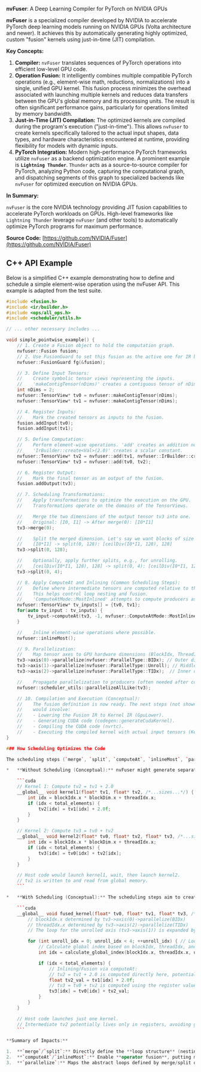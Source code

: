 **nvFuser**: A Deep Learning Compiler for PyTorch on NVIDIA GPUs

**nvFuser** is a specialized compiler developed by NVIDIA to accelerate PyTorch deep learning models running on NVIDIA GPUs (Volta architecture and newer). It achieves this by automatically generating highly optimized, custom "fusion" kernels using just-in-time (JIT) compilation.

**Key Concepts:**

1.  **Compiler:** `nvFuser` translates sequences of PyTorch operations into efficient low-level GPU code.
2.  **Operation Fusion:** It intelligently combines multiple compatible PyTorch operations (e.g., element-wise math, reductions, normalizations) into a single, unified GPU kernel. This fusion process minimizes the overhead associated with launching multiple kernels and reduces data transfers between the GPU's global memory and its processing units. The result is often significant performance gains, particularly for operations limited by memory bandwidth.
3.  **Just-in-Time (JIT) Compilation:** The optimized kernels are compiled during the program's execution ("just-in-time"). This allows `nvFuser` to create kernels specifically tailored to the actual input shapes, data types, and hardware characteristics encountered at runtime, providing flexibility for models with dynamic inputs.
4.  **PyTorch Integration:** Modern high-performance PyTorch frameworks utilize `nvFuser` as a backend optimization engine. A prominent example is **`Lightning Thunder`**. `Thunder` acts as a source-to-source compiler for PyTorch, analyzing Python code, capturing the computational graph, and dispatching segments of this graph to specialized backends like `nvFuser` for optimized execution on NVIDIA GPUs.

**In Summary:**

`nvFuser` is the core NVIDIA technology providing JIT fusion capabilities to accelerate PyTorch workloads on GPUs. High-level frameworks like `Lightning Thunder` leverage `nvFuser` (and other tools) to automatically optimize PyTorch programs for maximum performance.

**Source Code:** [https://github.com/NVIDIA/Fuser](https://github.com/NVIDIA/Fuser)

## C++ API Example

Below is a simplified C++ example demonstrating how to define and schedule a simple element-wise operation using the nvFuser API. This example is adapted from the test suite.

```cpp
#include <fusion.h>
#include <ir/builder.h>
#include <ops/all_ops.h>
#include <scheduler/utils.h>

// ... other necessary includes ...

void simple_pointwise_example() {
    // 1. Create a Fusion object to hold the computation graph.
    nvfuser::Fusion fusion;
    // 2. Use FusionGuard to set this fusion as the active one for IR building.
    nvfuser::FusionGuard fg(&fusion);

    // 3. Define Input Tensors:
    //    Create symbolic tensor views representing the inputs.
    //    'makeContigTensor(nDims)' creates a contiguous tensor of nDims with default float32 type.
    int nDims = 2;
    nvfuser::TensorView* tv0 = nvfuser::makeContigTensor(nDims);
    nvfuser::TensorView* tv1 = nvfuser::makeContigTensor(nDims);

    // 4. Register Inputs:
    //    Mark the created tensors as inputs to the fusion.
    fusion.addInput(tv0);
    fusion.addInput(tv1);

    // 5. Define Computation:
    //    Perform element-wise operations. 'add' creates an addition node.
    //    'IrBuilder::create<Val>(2.0)' creates a scalar constant.
    nvfuser::TensorView* tv2 = nvfuser::add(tv1, nvfuser::IrBuilder::create<nvfuser::Val>(2.0));
    nvfuser::TensorView* tv3 = nvfuser::add(tv0, tv2);

    // 6. Register Output:
    //    Mark the final tensor as an output of the fusion.
    fusion.addOutput(tv3);

    // 7. Scheduling Transformations:
    //    Apply transformations to optimize the execution on the GPU.
    //    Transformations operate on the domains of the TensorViews.

    //    Merge the two dimensions of the output tensor tv3 into one.
    //    Original: [I0, I1] -> After merge(0): [I0*I1]
    tv3->merge(0);

    //    Split the merged dimension. Let's say we want blocks of size 128.
    //    [I0*I1] -> split(0, 128): [ceilDiv(I0*I1, 128), 128]
    tv3->split(0, 128);

    //    Optionally, apply further splits, e.g., for unrolling.
    //    [ceilDiv(I0*I1, 128), 128] -> split(0, 4): [ceilDiv(I0*I1, 128*4), 4, 128]
    tv3->split(0, 4);

    // 8. Apply ComputeAt and Inlining (Common Scheduling Steps):
    //    Define where intermediate tensors are computed relative to the output.
    //    This helps control loop nesting and fusion.
    //    'ComputeAtMode::MostInlined' attempts to compute producers as late as possible.
    nvfuser::TensorView* tv_inputs[] = {tv0, tv1};
    for(auto tv_input : tv_inputs) {
        tv_input->computeAt(tv3, -1, nvfuser::ComputeAtMode::MostInlined);
    }

    //    Inline element-wise operations where possible.
    nvfuser::inlineMost();

    // 9. Parallelization:
    //    Map tensor axes to GPU hardware dimensions (BlockIdx, ThreadIdx).
    tv3->axis(0)->parallelize(nvfuser::ParallelType::BIDx); // Outer dimension to BlockIdx.x
    tv3->axis(1)->parallelize(nvfuser::ParallelType::Unroll); // Middle dimension for loop unrolling
    tv3->axis(2)->parallelize(nvfuser::ParallelType::TIDx);  // Inner dimension to ThreadIdx.x

    //    Propagate parallelization to producers (often needed after computeAt).
    nvfuser::scheduler_utils::parallelizeAllLike(tv3);

    // 10. Compilation and Execution (Conceptual):
    //    The fusion definition is now ready. The next steps (not shown here)
    //    would involve:
    //    - Lowering the Fusion IR to Kernel IR (GpuLower).
    //    - Generating CUDA code (codegen::generateCudaKernel).
    //    - Compiling the CUDA code (nvrtc).
    //    - Executing the compiled kernel with actual input tensors (KernelExecutor).
}

### How Scheduling Optimizes the Code

The scheduling steps (`merge`, `split`, `computeAt`, `inlineMost`, `parallelize`) are crucial for performance. They transform the initial, straightforward representation of the computation into a structure optimized for GPU execution. Here's a conceptual breakdown:

*   **Without Scheduling (Conceptual):** nvFuser might generate separate, simple kernels for each operation:

    ```cuda
    // Kernel 1: Compute tv2 = tv1 + 2.0
    __global__ void kernel1(float* tv1, float* tv2, /*...sizes...*/) {
        int idx = blockIdx.x * blockDim.x + threadIdx.x;
        if (idx < total_elements) {
            tv2[idx] = tv1[idx] + 2.0f;
        }
    }

    // Kernel 2: Compute tv3 = tv0 + tv2
    __global__ void kernel2(float* tv0, float* tv2, float* tv3, /*...sizes...*/) {
        int idx = blockIdx.x * blockDim.x + threadIdx.x;
        if (idx < total_elements) {
            tv3[idx] = tv0[idx] + tv2[idx];
        }
    }

    // Host code would launch kernel1, wait, then launch kernel2.
    // tv2 is written to and read from global memory.
    ```

*   **With Scheduling (Conceptual):** The scheduling steps aim to create a single, optimized, fused kernel:

    ```cuda
    __global__ void fused_kernel(float* tv0, float* tv1, float* tv3, /*...sizes...*/) {
        // blockIdx.x determined by tv3->axis(0)->parallelize(BIDx)
        // threadIdx.x determined by tv3->axis(2)->parallelize(TIDx)
        // The loop for the unrolled axis (tv3->axis(1)) is expanded by the compiler.

        for (int unroll_idx = 0; unroll_idx < 4; ++unroll_idx) { // Loop from tv3->axis(1) (Unroll)
            // Calculate global index based on blockIdx, threadIdx, and unroll_idx
            int idx = calculate_global_index(blockIdx.x, threadIdx.x, unroll_idx, /*...sizes...*/);

            if (idx < total_elements) {
                // Inlining/Fusion via computeAt:
                // tv2 = tv1 + 2.0 is computed directly here, potentially using registers.
                float tv2_val = tv1[idx] + 2.0f;
                // tv3 = tv0 + tv2 is computed using the register value.
                tv3[idx] = tv0[idx] + tv2_val;
            }
        }
    }

    // Host code launches just one kernel.
    // Intermediate tv2 potentially lives only in registers, avoiding global memory.
    ```

**Summary of Impacts:**

1.  **`merge`/`split`:** Directly define the **loop structure** (nesting, bounds) in the CUDA kernel.
2.  **`computeAt`/`inlineMost`:** Enable **operator fusion**, putting multiple operations within the same loop nest. This reduces kernel launches and keeps intermediate data in **registers/shared memory**, minimizing slow global memory access.
3.  **`parallelize`:** Maps the abstract loops defined by merge/split onto the physical **GPU threads and blocks** (`threadIdx`, `blockIdx`) and utilizes hardware features like **vectorization** (`float4`) or **loop unrolling**. 
